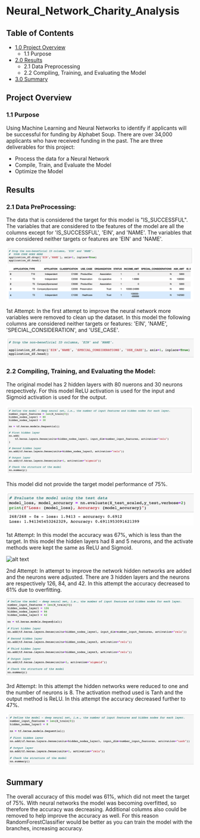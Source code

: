 # Neural_Network_Charity_Analysis

## Table of Contents
- [1.0 Project Overview](#Project-Overview)
  * 1.1 Purpose
- [2.0 Results](#Results)
  * 2.1 Data Preprocessing
  * 2.2 Compiling, Training, and Evaluating the Model
- [3.0 Summary](#Summary)

<a name="Project-Overview"></a>
## Project Overview
### 1.1 Purpose
Using Machine Learning and Neural Networks to identify if applicants will be successful for funding by Alphabet Soup.  There are over 34,000 applicants who have received funding in the past. The are three deliverables for this project:
  - Process the data for a Neural Network
  - Compile, Train, and Evaluate the Model
  - Optimize the Model

<a name="Results"></a>
## Results

### 2.1 Data PreProcessing:

The data that is considered the target for this model is "IS_SUCCESSFUL". The variables that are considered to tbe features of the model are all the columns except for 'IS_SUCCESSFUL', 'EIN', and 'NAME'. The variables that are considered neither targets or features are 'EIN' and 'NAME'. 

![alt text](Resources/Trial1.png) 

1st Attempt: 
In the first attempt to improve the neural network more variables were removed to clean up the dataset.  In this model the following columns are considered neither targets or features: 'EIN', 'NAME', 'SPECIAL_CONSIDERATION', and 'USE_CASE'. 

![alt text](Resources/Trial2.png) 


### 2.2 Compiling, Training, and Evaluating the Model:

The original model has 2 hidden layers with 80 nuerons and 30 neurons respectively. For this model ReLU activation is used for the input and Sigmoid activation is used for the output. 

![alt text](Resources/Trial1_1.png) 

This model did not provide the target model performance of 75%.   

![alt text](Resources/Trial1_2.png) 

1st Attempt: 
In this model the accuracy was 67%, which is less than the target.  In this model the hidden layers had 8 and 5 neurons, and the activate methods were kept the same as ReLU and Sigmoid. 

![alt text](Resources/Trial2_1.png) 

2nd Attempt: 
In attempt to improve the network hidden networks are added and the neurons were adjusted. There are 3 hidden layers and the neurons are respectively 126, 84, and 42. In this attempt the accuracy decreased to 61% due to overfitting. 

![alt text](Resources/Trial3_1.png) 

3rd Attempt:
In this attempt the hidden networks were reduced to one and the number of neurons is 8. The activation method used is Tanh and the output method is ReLU. In this attempt the accuracy decreased further to 47%. 

![alt text](Resources/Trian4_1.png) 

<a name="Summary"></a>
## Summary

The overall accuracy of this model was 61%, which did not meet the target of 75%. With neural networks the model was becoming overfitted, so therefore the accuracy was decreasing.  Additional columns also could be removed to help improve the accuracy as well. For this reason RandomForestClassifier would be better as you can train the model with the branches, increasing accuracy.   
